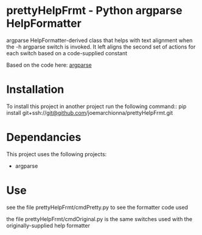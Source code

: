 prettyHelpFrmt - Python argparse HelpFormatter
==============================================
argparse HelpFormatter-derived class that helps with text alignment
when the -h argparse switch is invoked. It left aligns the second set
of actions for each switch based on a code-supplied constant</p>
Based on the code here: [argparse](https://hg.python.org/cpython/file/3.5/Lib/argparse.py)

Installation
============
To install this project in another project run the following command::
pip install git+ssh://git@github.com/joemarchionna/prettyHelpFrmt.git

Dependancies
============
This project uses the following projects:

* argparse

Use
===
see the file prettyHelpFrmt/cmdPretty.py
to see the formatter code used</p>

the file prettyHelpFrmt/cmdOriginal.py is the same switches used with the
originally-supplied help formatter
